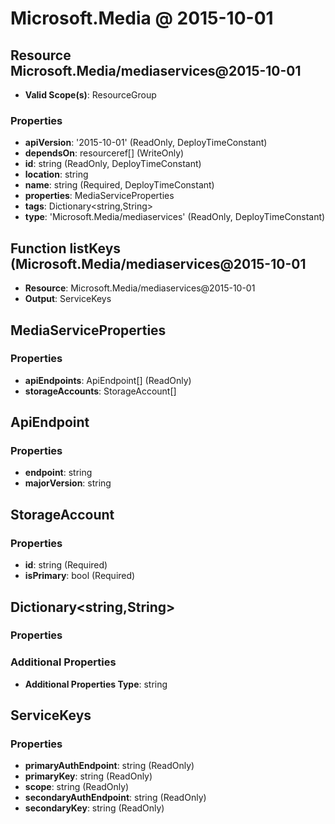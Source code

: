 # Microsoft.Media @ 2015-10-01

## Resource Microsoft.Media/mediaservices@2015-10-01
* **Valid Scope(s)**: ResourceGroup
### Properties
* **apiVersion**: '2015-10-01' (ReadOnly, DeployTimeConstant)
* **dependsOn**: resourceref[] (WriteOnly)
* **id**: string (ReadOnly, DeployTimeConstant)
* **location**: string
* **name**: string (Required, DeployTimeConstant)
* **properties**: MediaServiceProperties
* **tags**: Dictionary<string,String>
* **type**: 'Microsoft.Media/mediaservices' (ReadOnly, DeployTimeConstant)

## Function listKeys (Microsoft.Media/mediaservices@2015-10-01
* **Resource**: Microsoft.Media/mediaservices@2015-10-01
* **Output**: ServiceKeys

## MediaServiceProperties
### Properties
* **apiEndpoints**: ApiEndpoint[] (ReadOnly)
* **storageAccounts**: StorageAccount[]

## ApiEndpoint
### Properties
* **endpoint**: string
* **majorVersion**: string

## StorageAccount
### Properties
* **id**: string (Required)
* **isPrimary**: bool (Required)

## Dictionary<string,String>
### Properties
### Additional Properties
* **Additional Properties Type**: string

## ServiceKeys
### Properties
* **primaryAuthEndpoint**: string (ReadOnly)
* **primaryKey**: string (ReadOnly)
* **scope**: string (ReadOnly)
* **secondaryAuthEndpoint**: string (ReadOnly)
* **secondaryKey**: string (ReadOnly)

